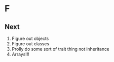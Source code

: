 # F

## Next
1. Figure out objects
2. Figure out classes
3. Prolly do some sort of trait thing not inheritance
4. Arrays!!!